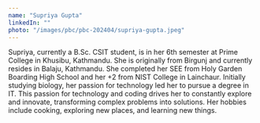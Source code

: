 ```yaml
---
name: "Supriya Gupta"
linkedIn: ""
photo: "/images/pbc/pbc-202404/supriya-gupta.jpeg"
---
```


Supriya, currently a B.Sc. CSIT student, is in her 6th semester at Prime College in Khusibu, Kathmandu. She is originally from Birgunj and currently resides in Balaju, Kathmandu. She completed her SEE from Holy Garden Boarding High School and her +2 from NIST College in Lainchaur. Initially studying biology, her passion for technology led her to pursue a degree in IT. This passion for technology and coding drives her to constantly explore and innovate, transforming complex problems into solutions. Her hobbies include cooking, exploring new places, and learning new things.
